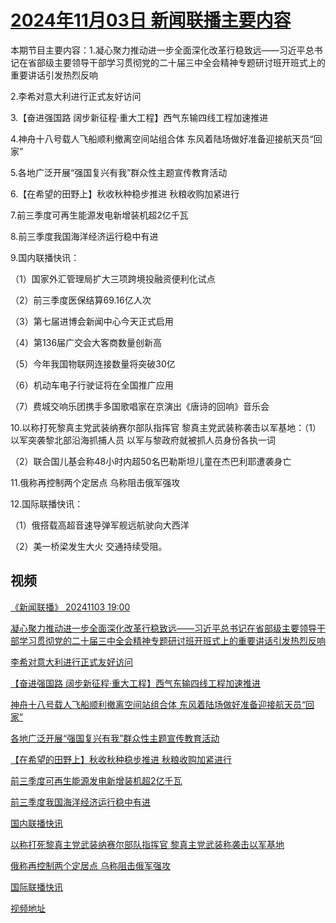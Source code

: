 # [2024年11月03日 新闻联播主要内容](https://tv.cctv.com/lm/xwlb/day/20241103.shtml)

本期节目主要内容：1.凝心聚力推动进一步全面深化改革行稳致远——习近平总书记在省部级主要领导干部学习贯彻党的二十届三中全会精神专题研讨班开班式上的重要讲话引发热烈反响

2.李希对意大利进行正式友好访问

3.【奋进强国路 阔步新征程·重大工程】西气东输四线工程加速推进

4.神舟十八号载人飞船顺利撤离空间站组合体 东风着陆场做好准备迎接航天员“回家”

5.各地广泛开展“强国复兴有我”群众性主题宣传教育活动

6.【在希望的田野上】秋收秋种稳步推进 秋粮收购加紧进行

7.前三季度可再生能源发电新增装机超2亿千瓦

8.前三季度我国海洋经济运行稳中有进

9.国内联播快讯：

（1）国家外汇管理局扩大三项跨境投融资便利化试点

（2）前三季度医保结算69.16亿人次

（3）第七届进博会新闻中心今天正式启用

（4）第136届广交会大客商数量创新高

（5）今年我国物联网连接数量将突破30亿

（6）机动车电子行驶证将在全国推广应用

（7）费城交响乐团携手多国歌唱家在京演出《唐诗的回响》音乐会

10.以称打死黎真主党武装纳赛尔部队指挥官 黎真主党武装称袭击以军基地：（1）以军突袭黎北部沿海抓捕人员 以军与黎政府就被抓人员身份各执一词

（2）联合国儿基会称48小时内超50名巴勒斯坦儿童在杰巴利耶遭袭身亡

11.俄称再控制两个定居点 乌称阻击俄军强攻

12.国际联播快讯：

（1）俄搭载高超音速导弹军舰远航驶向大西洋

（2）美一桥梁发生大火 交通持续受阻。

## 视频

[《新闻联播》 20241103 19:00](https://tv.cctv.com/2024/11/03/VIDEV7rqhhbH9XRCtzP1PMVo241103.shtml)

[凝心聚力推动进一步全面深化改革行稳致远——习近平总书记在省部级主要领导干部学习贯彻党的二十届三中全会精神专题研讨班开班式上的重要讲话引发热烈反响](https://tv.cctv.com/2024/11/03/VIDEpnp0JmT6PoH5DTnF6GJp241103.shtml)

[李希对意大利进行正式友好访问](https://tv.cctv.com/2024/11/03/VIDE5GEXo8RgbBE5oKTO8Cyy241103.shtml)

[【奋进强国路 阔步新征程·重大工程】西气东输四线工程加速推进](https://tv.cctv.com/2024/11/03/VIDEbf6Ib2hf7bZvu8TPAifK241103.shtml)

[神舟十八号载人飞船顺利撤离空间站组合体 东风着陆场做好准备迎接航天员“回家”](https://tv.cctv.com/2024/11/03/VIDEEm6e4t14GhkjeMIJhS0O241103.shtml)

[各地广泛开展“强国复兴有我”群众性主题宣传教育活动](https://tv.cctv.com/2024/11/03/VIDE1gTxeMGj6fDKztwK6nKO241103.shtml)

[【在希望的田野上】秋收秋种稳步推进 秋粮收购加紧进行](https://tv.cctv.com/2024/11/03/VIDErsjn8LWoCSTkw1RgdUnA241103.shtml)

[前三季度可再生能源发电新增装机超2亿千瓦](https://tv.cctv.com/2024/11/03/VIDEEjh7AS6EssaPNXx9DqIT241103.shtml)

[前三季度我国海洋经济运行稳中有进](https://tv.cctv.com/2024/11/03/VIDEbaqpjHJHZ9vhIJf13gcY241103.shtml)

[国内联播快讯](https://tv.cctv.com/2024/11/03/VIDEtaVsfOvYAjuo9msfnyoF241103.shtml)

[以称打死黎真主党武装纳赛尔部队指挥官 黎真主党武装称袭击以军基地](https://tv.cctv.com/2024/11/03/VIDE1eROaNCBuefYidqOKpMj241103.shtml)

[俄称再控制两个定居点 乌称阻击俄军强攻](https://tv.cctv.com/2024/11/03/VIDEZIgU78POfDAe8SEiQfUm241103.shtml)

[国际联播快讯](https://tv.cctv.com/2024/11/03/VIDETKTrpe8YaL21Ju78Aop0241103.shtml)

[视频地址](https://tv.cctv.com/lm/xwlb/day/20241103.shtml) 

